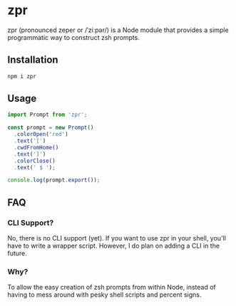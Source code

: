 # zpr

zpr (pronounced zeper or /ˈziːpər/) is a Node module that provides a simple programmatic way to construct zsh prompts.

## Installation

```bash
npm i zpr
```

## Usage

```js
import Prompt from 'zpr';

const prompt = new Prompt()
  .colorOpen('red')
  .text('[')
  .cwdFromHome()
  .text(']')
  .colorClose()
  .text(' $ ');

console.log(prompt.export());
```

## FAQ

### CLI Support?

No, there is no CLI support (yet). If you want to use zpr in your shell, you'll have to write a wrapper script. However, I do plan on adding a CLI in the future.

### Why?

To allow the easy creation of zsh prompts from within Node, instead of having to mess around with pesky shell scripts and percent signs.
